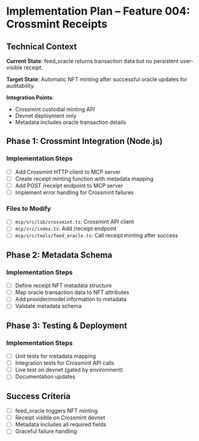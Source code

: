 # Implementation Plan – Feature 004: Crossmint Receipts

## Technical Context

**Current State**: feed_oracle returns transaction data but no persistent user-visible receipt.

**Target State**: Automatic NFT minting after successful oracle updates for auditability.

**Integration Points**: 
- Crossmint custodial minting API
- Devnet deployment only
- Metadata includes oracle transaction details

## Phase 1: Crossmint Integration (Node.js)

### Implementation Steps
- [ ] Add Crossmint HTTP client to MCP server
- [ ] Create receipt minting function with metadata mapping
- [ ] Add POST /receipt endpoint to MCP server
- [ ] Implement error handling for Crossmint failures

### Files to Modify
- [ ] `mcp/src/lib/crossmint.ts`: Crossmint API client
- [ ] `mcp/src/index.ts`: Add /receipt endpoint
- [ ] `mcp/src/tools/feed_oracle.ts`: Call receipt minting after success

## Phase 2: Metadata Schema

### Implementation Steps  
- [ ] Define receipt NFT metadata structure
- [ ] Map oracle transaction data to NFT attributes
- [ ] Add provider/model information to metadata
- [ ] Validate metadata schema

## Phase 3: Testing & Deployment

### Implementation Steps
- [ ] Unit tests for metadata mapping
- [ ] Integration tests for Crossmint API calls
- [ ] Live test on devnet (gated by environment)
- [ ] Documentation updates

## Success Criteria

- [ ] feed_oracle triggers NFT minting
- [ ] Receipt visible on Crossmint devnet
- [ ] Metadata includes all required fields
- [ ] Graceful failure handling
